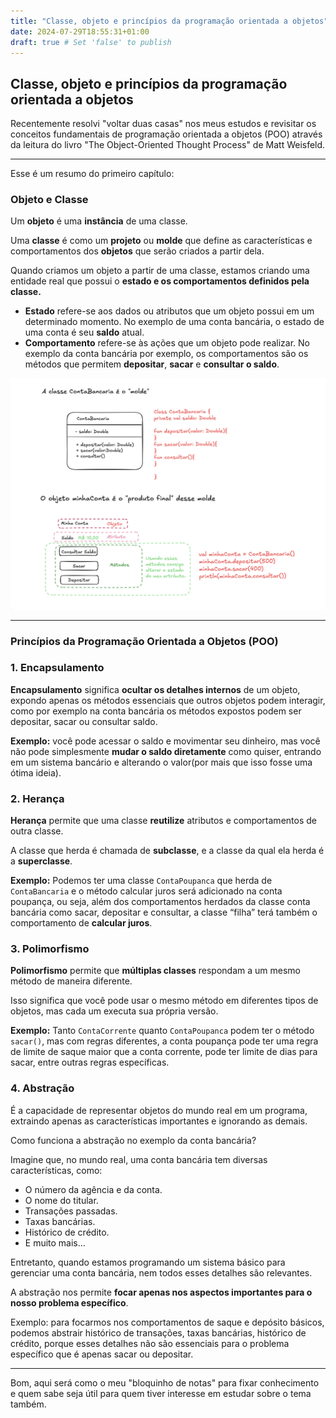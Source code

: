 ```yaml
---
title: "Classe, objeto e princípios da programação orientada a objetos"
date: 2024-07-29T18:55:31+01:00
draft: true # Set 'false' to publish
---
```

## Classe, objeto e princípios da programação orientada a objetos

Recentemente resolvi "voltar duas casas" nos meus estudos e revisitar os conceitos fundamentais de programação orientada a objetos (POO) através da leitura do livro  "The Object-Oriented Thought Process" de Matt Weisfeld.

---

Esse é um resumo do primeiro capítulo:

### **Objeto e Classe**

Um **objeto** é uma **instância** de uma classe. 

Uma **classe** é como um **projeto** ou **molde** que define as características e comportamentos dos **objetos** que serão criados a partir dela. 

Quando criamos um objeto a partir de uma classe, estamos criando uma entidade real que possui o **estado e os comportamentos definidos pela classe.**

- **Estado** refere-se aos dados ou atributos que um objeto possui em um determinado momento. No exemplo de uma conta bancária, o estado de uma conta é seu **saldo** atual.
- **Comportamento** refere-se às ações que um objeto pode realizar. No exemplo da conta bancária por exemplo, os comportamentos são os métodos que permitem **depositar**, **sacar** e **consultar o saldo**.

![classandobject.png](/static/images/classandobject.png)

---

### Princípios da Programação Orientada a Objetos (POO)

### 1. Encapsulamento

**Encapsulamento** significa **ocultar os detalhes internos** de um objeto, expondo apenas os métodos essenciais que outros objetos podem interagir, como por exemplo na conta bancária os métodos expostos podem ser depositar, sacar ou consultar saldo.

**Exemplo:** você pode acessar o saldo e movimentar seu dinheiro, mas você não pode simplesmente **mudar o saldo diretamente** como quiser, entrando em um sistema bancário e alterando o valor(por mais que isso fosse uma ótima ideia).

### 2. Herança

**Herança** permite que uma classe **reutilize** atributos e comportamentos de outra classe. 

A classe que herda é chamada de **subclasse**, e a classe da qual ela herda é a **superclasse**.

**Exemplo:** Podemos ter uma classe `ContaPoupanca` que herda de `ContaBancaria` e o método calcular juros será adicionado na conta poupança, ou seja, além dos comportamentos herdados da classe conta bancária como sacar, depositar e consultar, a classe “filha” terá também o comportamento de **calcular juros**.

### 3. Polimorfismo

**Polimorfismo** permite que **múltiplas classes** respondam a um mesmo método de maneira diferente. 

Isso significa que você pode usar o mesmo método em diferentes tipos de objetos, mas cada um executa sua própria versão.

**Exemplo:** Tanto `ContaCorrente` quanto `ContaPoupanca` podem ter o método `sacar()`, mas com regras diferentes, a conta poupança pode ter uma regra de limite de saque maior que a conta corrente, pode ter limite de dias para sacar, entre outras regras específicas.

### 4. **Abstração**

É a capacidade de representar objetos do mundo real em um programa, extraindo apenas as características importantes e ignorando as demais.

Como funciona a abstração no exemplo da conta bancária?

Imagine que, no mundo real, uma conta bancária tem diversas características, como:

- O número da agência e da conta.
- O nome do titular.
- Transações passadas.
- Taxas bancárias.
- Histórico de crédito.
- E muito mais...

Entretanto, quando estamos programando um sistema básico para gerenciar uma conta bancária, nem todos esses detalhes são relevantes. 

A abstração nos permite **focar apenas nos aspectos importantes para o nosso problema específico**.

Exemplo: para focarmos nos comportamentos de saque e depósito básicos, podemos abstrair histórico de transações, taxas bancárias, histórico de crédito, porque esses detalhes não são essenciais para o problema específico que é apenas sacar ou depositar.

---

Bom, aqui será como o meu "bloquinho de notas" para fixar conhecimento e quem sabe seja útil para quem tiver interesse em estudar sobre o tema também.
